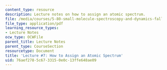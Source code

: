 ```yaml
---
content_type: resource
description: Lecture notes on how to assign an atomic spectrum.
file: /media/courses/5-80-small-molecule-spectroscopy-and-dynamics-fall-2008/76aef2785c6733150e0c13ffe648ae09_07_580ln_fa08.pdf
file_type: application/pdf
learning_resource_types:
- Lecture Notes
ocw_type: OCWFile
parent_title: Lecture Notes
parent_type: CourseSection
resourcetype: Document
title: 'Lecture #7: How to Assign an Atomic Spectrum'
uid: 76aef278-5c67-3315-0e0c-13ffe648ae09
---
```


